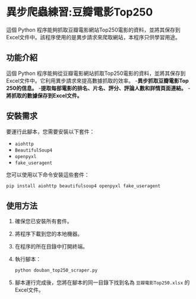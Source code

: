 # 異步爬蟲練習:豆瓣電影Top250

這個 Python 程序能夠抓取豆瓣電影網站Top250電影的資料，並將其保存到Excel文件中。該程序使用的是異步請求來爬取網站，本程序只供學習用途。

## 功能介紹
這個 Python 程序能夠從豆瓣電影網站抓取Top250電影的資料，並將其保存到Excel文件中。它利用異步請求來提高數據抓取的效率。
-**異步抓取豆瓣電影Top 250的信息。**
-**提取每部電影的排名、片名、評分、評論人數和詳情頁面連結。**
-**將抓取的數據保存到Excel文件。**

## 安裝需求

要運行此腳本，您需要安裝以下套件：

- `aiohttp`
- `BeautifulSoup4`
- `openpyxl`
- `fake_useragent`

您可以使用以下命令安裝這些套件：

```bash
pip install aiohttp beautifulsoup4 openpyxl fake_useragent
```

## 使用方法

1. 確保您已安裝所有套件。
2. 將程序下載到您的本地機器。
3. 在程序的所在目錄中打開終端。
4. 執行腳本：

    ```bash
    python douban_top250_scraper.py
    ```

5. 腳本運行完成後，您將在腳本的同一目錄下找到名為 `豆瓣電影Top250.xlsx` 的Excel文件。
